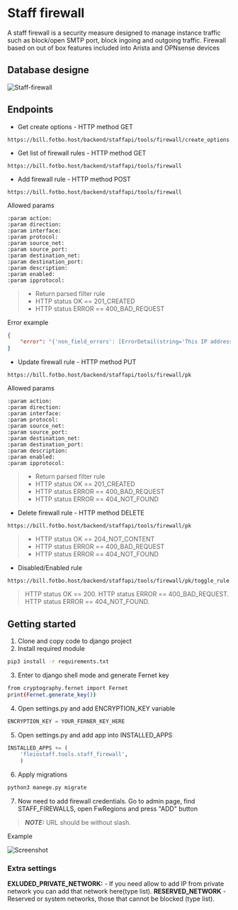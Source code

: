 # Staff firewall

A staff firewall is a security measure designed to manage instance traffic such as block/open SMTP port, block ingoing and outgoing traffic.
Firewall based on out of box features included into Arista and OPNsense devices
## Database designe

![Staff-firewall](https://github.com/fotbo/billing-tools-module/assets/124665380/0b89d728-f688-4ff3-8a63-e33c1431f30f)

## Endpoints
* Get create options - HTTP method GET

```
https://bill.fotbo.host/backend/staffapi/tools/firewall/create_options
```

* Get list of firewall rules - HTTP method GET

```
https://bill.fotbo.host/backend/staffapi/tools/firewall
```
* Add firewall rule - HTTP method POST
```
https://bill.fotbo.host/backend/staffapi/tools/firewall
```

Allowed params

```
:param action:
:param direction:
:param interface:
:param protocol:
:param source_net:
:param source_port:
:param destination_net:
:param destination_port:
:param description:
:param enabled:
:param ipprotocol:
```
>* Return parsed filter rule
>* HTTP status OK == 201_CREATED
>* HTTP status ERROR == 400_BAD_REQUEST

Error example

```json
{
    "error": "{'non_field_errors': [ErrorDetail(string='This IP address is not allowed to be added to the firewall.', code='invalid')]}"
}
```

* Update firewall rule - HTTP method PUT
```
https://bill.fotbo.host/backend/staffapi/tools/firewall/pk
```

Allowed params

```
:param action:
:param direction:
:param interface:
:param protocol:
:param source_net:
:param source_port:
:param destination_net:
:param destination_port:
:param description:
:param enabled:
:param ipprotocol:
```
>* Return parsed filter rule
>* HTTP status OK == 201_CREATED
>* HTTP status ERROR == 400_BAD_REQUEST
>* HTTP status ERROR == 404_NOT_FOUND

* Delete firewall rule - HTTP method DELETE
```
https://bill.fotbo.host/backend/staffapi/tools/firewall/pk
```
>* HTTP status OK == 204_NOT_CONTENT
>* HTTP status ERROR == 400_BAD_REQUEST
>* HTTP status ERROR == 404_NOT_FOUND

* Disabled/Enabled rule
```
https://bill.fotbo.host/backend/staffapi/tools/firewall/pk/toggle_rule
```
>HTTP status OK == 200.
>HTTP status ERROR == 400_BAD_REQUEST.
>HTTP status ERROR == 404_NOT_FOUND.

## Getting started

1) Clone and copy code to django project
2) Install required module
```bash
pip3 install -r requirements.txt
```
3) Enter to django shell mode and generate Fernet key
```bash
from cryptography.fernet import Fernet
print(Fernet.generate_key())
```
4) Open settings.py and add ENCRYPTION_KEY variable
```python
ENCRYPTION_KEY = YOUR_FERNER_KEY_HERE
```
5) Open settings.py and add app into INSTALLED_APPS
```python
INSTALLED_APPS += (
    'fleiostaff.tools.staff_firewall',
    )
```
6) Apply migrations
```python
python3 manege.py migrate
```
7) Now need to add firewall credentials. Go to admin page, find STAFF_FIREWALLS, open FwRegions and press "ADD" button
> **_NOTE:_**  URL should be without slash.

Example

![Screenshot](https://github.com/fotbo/billing-tools-module/assets/124665380/050d5628-4233-40ca-936a-3f6c379fc5b8)

### Extra settings
**EXLUDED_PRIVATE_NETWORK:** - If you need allow to add IP from private network you can add that network here(type list).
**RESERVED_NETWORK** - Reserved or system networks, those that cannot be blocked (type list).